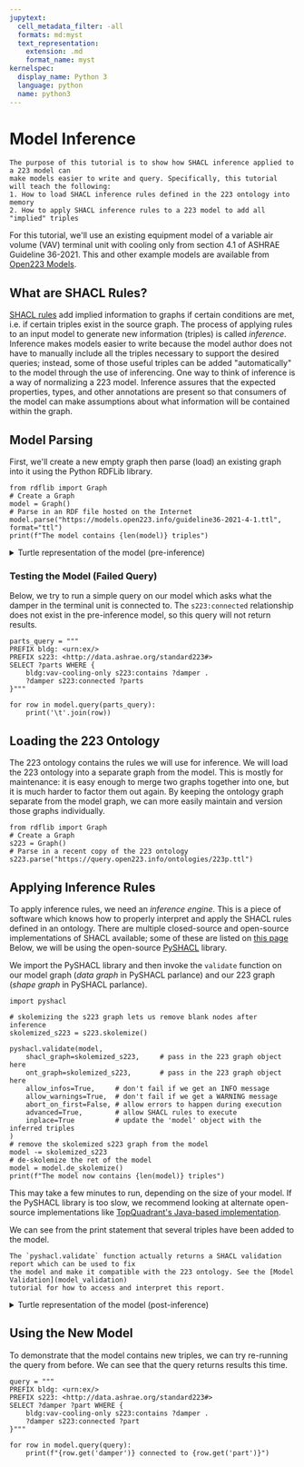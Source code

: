 ```yaml
---
jupytext:
  cell_metadata_filter: -all
  formats: md:myst
  text_representation:
    extension: .md
    format_name: myst
kernelspec:
  display_name: Python 3
  language: python
  name: python3
---
```


# Model Inference

```{note}
The purpose of this tutorial is to show how SHACL inference applied to a 223 model can
make models easier to write and query. Specifically, this tutorial will teach the following:
1. How to load SHACL inference rules defined in the 223 ontology into memory
2. How to apply SHACL inference rules to a 223 model to add all "implied" triples
```

For this tutorial, we'll use an existing equipment model of a variable air volume (VAV) terminal unit with cooling only from section 4.1 of ASHRAE Guideline 36-2021.
This and other example models are available from [Open223 Models](open223-resources).

## What are SHACL Rules?

[SHACL rules](https://www.w3.org/TR/shacl-af/#rules) add implied information to graphs if certain conditions are met, i.e. if certain triples exist in the source graph.
The process of applying rules to an input model to generate new information (triples) is called *inference*.
Inference makes models easier to write because the model author does not have to manually include all the triples necessary to support the desired queries;
instead, some of those useful triples can be added "automatically" to the model through the use of inferencing.
One way to think of inference is a way of normalizing a 223 model.
Inference assures that the expected properties, types, and other annotations are present so that consumers of the model can make assumptions about what information will be contained within the graph.

## Model Parsing

First, we'll create a new empty graph then parse (load) an existing graph into it using the Python RDFLib library.

```{code-cell}
from rdflib import Graph
# Create a Graph
model = Graph()
# Parse in an RDF file hosted on the Internet
model.parse("https://models.open223.info/guideline36-2021-4-1.ttl", format="ttl")
print(f"The model contains {len(model)} triples")
```

<details>
<summary>Turtle representation of the model (pre-inference)</summary>

```{code-cell}
print(model.serialize())
```

</details>

### Testing the Model (Failed Query)

Below, we try to run a simple query on our model which asks what the damper in the terminal unit is connected to.
The `s223:connected` relationship does not exist in the pre-inference model, so this query will not return results.

```{code-cell}
parts_query = """
PREFIX bldg: <urn:ex/>
PREFIX s223: <http://data.ashrae.org/standard223#>
SELECT ?parts WHERE {
    bldg:vav-cooling-only s223:contains ?damper .
    ?damper s223:connected ?parts
}"""

for row in model.query(parts_query):
    print('\t'.join(row))
```

## Loading the 223 Ontology

The 223 ontology contains the rules we will use for inference.
We will load the 223 ontology into a separate graph from the model.
This is mostly for maintenance: it is easy enough to merge two graphs together into one, but it is much harder to factor them out again.
By keeping the ontology graph separate from the model graph, we can more easily maintain and version those graphs individually.

```{code-cell}
from rdflib import Graph
# Create a Graph
s223 = Graph()
# Parse in a recent copy of the 223 ontology
s223.parse("https://query.open223.info/ontologies/223p.ttl")
```

## Applying Inference Rules

To apply inference rules, we need an *inference engine*.
This is a piece of software which knows how to properly interpret and apply the SHACL rules defined in an ontology.
There are multiple closed-source and open-source implementations of SHACL available; some of these are listed on [this page](other-resources)
Below, we will be using the open-source [PySHACL](https://github.com/RDFLib/pySHACL) library.

We import the PySHACL library and then invoke the `validate` function on our model graph (*data graph* in PySHACL parlance)
and our 223 graph (*shape graph* in PySHACL parlance).

```{code-cell}
import pyshacl

# skolemizing the s223 graph lets us remove blank nodes after inference
skolemized_s223 = s223.skolemize()

pyshacl.validate(model,
    shacl_graph=skolemized_s223,     # pass in the 223 graph object here
    ont_graph=skolemized_s223,       # pass in the 223 graph object here
    allow_infos=True,     # don't fail if we get an INFO message
    allow_warnings=True,  # don't fail if we get a WARNING message
    abort_on_first=False, # allow errors to happen during execution
    advanced=True,        # allow SHACL rules to execute
    inplace=True          # update the 'model' object with the inferred triples
)
# remove the skolemized s223 graph from the model
model -= skolemized_s223
# de-skolemize the ret of the model
model = model.de_skolemize()
print(f"The model now contains {len(model)} triples")
```

This may take a few minutes to run, depending on the size of your model.
If the PySHACL library is too slow, we recommend looking at alternate open-source implementations
like [TopQuadrant's Java-based implementation](https://github.com/TopQuadrant/shacl).

We can see from the print statement that several triples have been added to the model.

```{note}
The `pyshacl.validate` function actually returns a SHACL validation report which can be used to fix
the model and make it compatible with the 223 ontology. See the [Model Validation](model_validation)
tutorial for how to access and interpret this report.
```

<details>
<summary>Turtle representation of the model (post-inference)</summary>

```{code-cell}
print(model.serialize())
```

</details>

## Using the New Model

To demonstrate that the model contains new triples, we can try re-running the query from before.
We can see that the query returns results this time.

```{code-cell}
query = """
PREFIX bldg: <urn:ex/>
PREFIX s223: <http://data.ashrae.org/standard223#>
SELECT ?damper ?part WHERE {
    bldg:vav-cooling-only s223:contains ?damper .
    ?damper s223:connected ?part
}"""

for row in model.query(query):
    print(f"{row.get('damper')} connected to {row.get('part')}")
```

